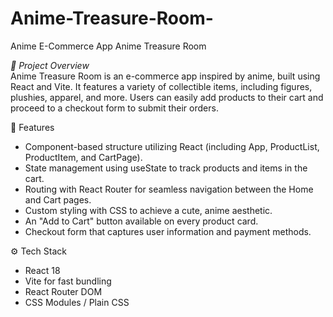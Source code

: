 # Anime-Treasure-Room-
Anime E-Commerce App 
Anime Treasure Room

*🚀 Project Overview*  
Anime Treasure Room is an e-commerce app inspired by anime, built using React and Vite. It features a variety of collectible items, including figures, plushies, apparel, and more. Users can easily add products to their cart and proceed to a checkout form to submit their orders.

🎯 Features  
- Component-based structure utilizing React (including App, ProductList, ProductItem, and CartPage).
- State management using useState to track products and items in the cart.
- Routing with React Router for seamless navigation between the Home and Cart pages.
- Custom styling with CSS to achieve a cute, anime aesthetic.
- An "Add to Cart" button available on every product card.
- Checkout form that captures user information and payment methods.

⚙️ Tech Stack 
- React 18  
- Vite for fast bundling  
- React Router DOM  
- CSS Modules / Plain CSS  
